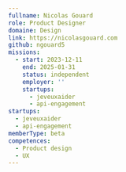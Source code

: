 ```yaml
---
fullname: Nicolas Gouard
role: Product Designer
domaine: Design
link: https://nicolasgouard.com
github: ngouard5
missions:
  - start: 2023-12-11
    end: 2025-01-31
    status: independent
    employer: ''
    startups:
      - jeveuxaider
      - api-engagement
startups:
  - jeveuxaider
  - api-engagement
memberType: beta
competences:
  - Product design
  - UX
---
```

